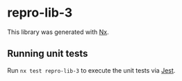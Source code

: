 # repro-lib-3

This library was generated with [Nx](https://nx.dev).

## Running unit tests

Run `nx test repro-lib-3` to execute the unit tests via [Jest](https://jestjs.io).
